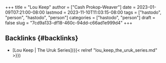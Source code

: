 +++
title = "Lou Keep"
author = ["Cash Prokop-Weaver"]
date = 2023-01-09T07:21:00-08:00
lastmod = 2023-11-10T11:03:15-08:00
tags = ["hastodo", "person", "hastodo", "person"]
categories = ["hastodo", "person"]
draft = false
slug = "7cd9a133-df18-460c-94dd-c66ad1e999d4"
+++

## Backlinks {#backlinks}

-   [Lou Keep | The Uruk Series]({{< relref "lou_keep_the_uruk_series.md" >}})

